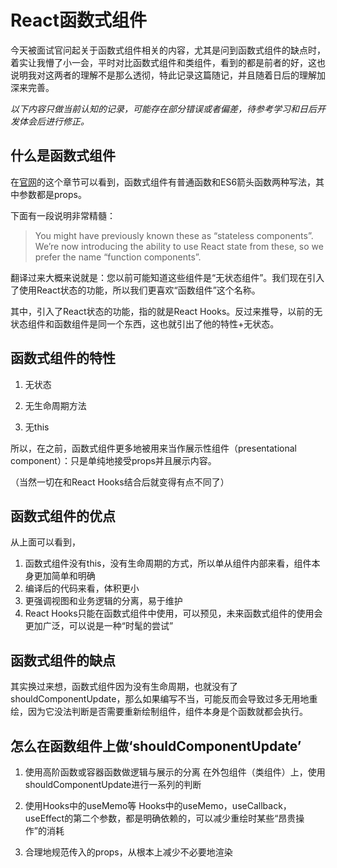 # React函数式组件

今天被面试官问起关于函数式组件相关的内容，尤其是问到函数式组件的缺点时，着实让我懵了小一会，平时对比函数式组件和类组件，看到的都是前者的好，这也说明我对这两者的理解不是那么透彻，特此记录这篇随记，并且随着日后的理解加深来完善。

*以下内容只做当前认知的记录，可能存在部分错误或者偏差，待参考学习和日后开发体会后进行修正。*

## 什么是函数式组件

在[官网](https://reactjs.org/docs/hooks-state.html#hooks-and-function-components)的这个章节可以看到，函数式组件有普通函数和ES6箭头函数两种写法，其中参数都是props。

下面有一段说明非常精髓：

> You might have previously known these as “stateless components”. We’re now introducing the ability to use React state from these, so we prefer the name “function components”.

翻译过来大概来说就是：您以前可能知道这些组件是“无状态组件”。我们现在引入了使用React状态的功能，所以我们更喜欢“函数组件”这个名称。

其中，引入了React状态的功能，指的就是React Hooks。反过来推导，以前的无状态组件和函数组件是同一个东西，这也就引出了他的特性+无状态。

## 函数式组件的特性

1. 无状态

2. 无生命周期方法

3. 无this

所以，在之前，函数式组件更多地被用来当作展示性组件（presentational component）：只是单纯地接受props并且展示内容。

（当然一切在和React Hooks结合后就变得有点不同了）

## 函数式组件的优点

从上面可以看到，

1. 函数式组件没有this，没有生命周期的方式，所以单从组件内部来看，组件本身更加简单和明确
2. 编译后的代码来看，体积更小
3. 更强调视图和业务逻辑的分离，易于维护
4. React Hooks只能在函数式组件中使用，可以预见，未来函数式组件的使用会更加广泛，可以说是一种“时髦的尝试”

## 函数式组件的缺点

其实换过来想，函数式组件因为没有生命周期，也就没有了shouldComponentUpdate，那么如果编写不当，可能反而会导致过多无用地重绘，因为它没法判断是否需要重新绘制组件，组件本身是个函数就都会执行。

## 怎么在函数组件上做‘shouldComponentUpdate’

1. 使用高阶函数或容器函数做逻辑与展示的分离
在外包组件（类组件）上，使用shouldComponentUpdate进行一系列的判断

2. 使用Hooks中的useMemo等
Hooks中的useMemo，useCallback，useEffect的第二个参数，都是明确依赖的，可以减少重绘时某些“昂贵操作”的消耗

3. 合理地规范传入的props，从根本上减少不必要地渲染